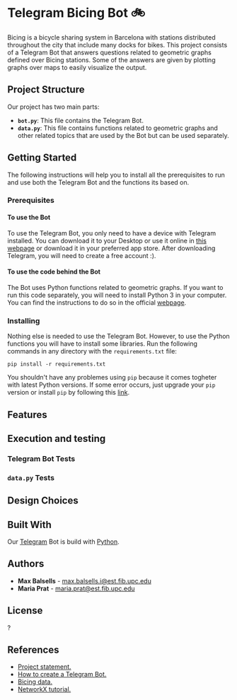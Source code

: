 # Telegram Bicing Bot 🚲

Bicing is a bicycle sharing system in Barcelona with stations distributed throughout the city that include many docks for bikes. This project consists of a Telegram Bot that answers questions related to geometric graphs defined over Bicing stations. Some of the answers are given by plotting graphs over maps to easily visualize the output. 

## Project Structure

Our project has two main parts:

* **`bot.py`**: This file contains the Telegram Bot.
* **`data.py`**: This file contains functions related to geometric graphs and other related topics that are used by the Bot but can be used separately.
 
## Getting Started

The following instructions will help you to install all the prerequisites to run and use both the Telegram Bot and the functions its based on.

### Prerequisites

#### To use the Bot

To use the Telegram Bot, you only need to have a device with Telegram installed. You can download it to your Desktop or use it online in [this webpage](https://telegram.org/) or download it in your preferred app store. After downloading Telegram, you will need to create a free account :).

#### To use the code behind the Bot

The Bot uses Python functions related to geometric graphs. If you want to run this code separately, you will need to install Python 3 in your computer. You can find the instructions to do so in the official [webpage](https://www.python.org/downloads/).

### Installing

Nothing else is needed to use the Telegram Bot. However, to use the Python functions you will have to install some libraries. Run the following commands in any directory with the `requirements.txt` file:

```{bash}
pip install -r requirements.txt
```
You shouldn't have any problemes using `pip` because it comes togheter with latest Python versions. If some error occurs, just upgrade your `pip` version or install `pip` by following this [link](https://pip.pypa.io/en/stable/installing/).

## Features

## Execution and testing

### Telegram Bot Tests

### `data.py` Tests

## Design Choices

## Built With

Our [Telegram](https://telegram.org/) Bot is build with [Python](https://www.python.org).

## Authors

* **Max Balsells** - <max.balsells.i@est.fib.upc.edu>
* **Maria Prat** - <maria.prat@est.fib.upc.edu>

## License

?

## References

* [Project statement.](https://github.com/jordi-petit/ap2-bicingbot-2019)
* [How to create a Telegram Bot.](https://github.com/jordi-petit/exemples-telegram)
* [Bicing data.](https://api.bsmsa.eu/ext/api/bsm/gbfs/v2/en/station_information)
* [NetworkX tutorial.](https://networkx.github.io/documentation/stable/tutorial.html)
